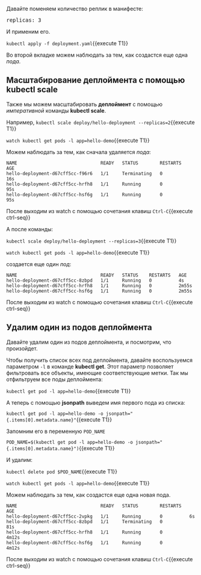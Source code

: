 Давайте поменяем количество реплик в манифесте:

<pre class="file" data-filename="./deployment.yaml" data-target="insert" data-marker="  replicas: 2">
replicas: 3</pre>


И применим его.

`kubectl apply -f deployment.yaml`{{execute T1}}

Во второй вкладке можем наблюдать за тем, как создаcтся еще одна *пода*.

## Масштабирование деплоймента с помощью kubectl scale 

Также мы можем масштабировать **деплоймент** с помощью *императивной* команды **kubectl scale**.

Например, `kubectl scale deploy/hello-deployment --replicas=2`{{execute T1}}

`watch kubectl get pods -l app=hello-demo`{{execute T1}}

Можем наблюдать за тем, как сначала удаляется *пода*:

```
NAME                               READY   STATUS        RESTARTS   AGE
hello-deployment-d67cff5cc-f96r6   1/1     Terminating   0          16s
hello-deployment-d67cff5cc-hrfh8   1/1     Running       0          95s
hello-deployment-d67cff5cc-hsf6g   1/1     Running       0          95s
```

После выходим из watch с помощью сочетания клавиш `Ctrl-C`{{execute ctrl-seq}}

А после команды:

`kubectl scale deploy/hello-deployment --replicas=3`{{execute T1}}

`watch kubectl get pods -l app=hello-demo`{{execute T1}}

создается еще один *под*:
```
NAME                               READY   STATUS    RESTARTS   AGE
hello-deployment-d67cff5cc-8zbpd   1/1     Running   0          4s
hello-deployment-d67cff5cc-hrfh8   1/1     Running   0          2m55s
hello-deployment-d67cff5cc-hsf6g   1/1     Running   0          2m55s
```

После выходим из watch с помощью сочетания клавиш `Ctrl-C`{{execute ctrl-seq}}

## Удалим один из подов деплоймента

Давайте удалим один из подов деплоймента, и посмотрим, что произойдет. 

Чтобы получить список всех под деплоймента, давайте воспользуемся параметром `-l` в команде **kubectl get**. Этот параметр позволяет фильтровать все объекты, имеющие соответствующие метки. Так мы отфильтруем все поды деплоймента:

`kubectl get pod -l app=hello-demo`{{execute T1}}

А теперь с помощью **jsonpath** выведем имя первого пода из списка:

`kubectl get pod -l app=hello-demo -o jsonpath="{.items[0].metadata.name}"`{{execute T1}}

Запомним его в переменную `POD_NAME`

`POD_NAME=$(kubectl get pod -l app=hello-demo -o jsonpath="{.items[0].metadata.name}")`{{execute T1}}

И удалим:

`kubectl delete pod $POD_NAME`{{execute T1}}

`watch kubectl get pods -l app=hello-demo`{{execute T1}}

Можем наблюдать за тем, как создаcтся еще одна новая пода.

```
NAME                               READY   STATUS        RESTARTS   AGE
hello-deployment-d67cff5cc-2vpkg   1/1     Running       0          6s
hello-deployment-d67cff5cc-8zbpd   1/1     Terminating   0          81s
hello-deployment-d67cff5cc-hrfh8   1/1     Running       0          4m12s
hello-deployment-d67cff5cc-hsf6g   1/1     Running       0          4m12s
```

После выходим из watch с помощью сочетания клавиш `Ctrl-C`{{execute ctrl-seq}}

